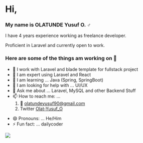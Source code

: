 # Hi,
### My name is OLATUNDE Yusuf O. :male_sign:
 
I have 4 years experience working as freelance developer.

Proficient in Laravel and currently open to work.

### Here are some of the things am working on 👋

- 🔭 I work with Laravel and blade template for fullstack project
- 🌱 I am expert using Laravel and React
- 👯 I am learning ... Java (Spring, SpringBoot)
- 🤔 I am looking for help with ... UI/UX
- 💬 Ask me about ... Laravel, MySQL and other Backend Stuff
- 📫 How to reach me: ... 
    1. :email: olatundeyusuf90@gmail.com
    2. Twitter <a href="https://twitter.com/Olat_Yusuf_O">Olat-Yusuf_O</a>
<!--     3. Linkedin <a href="https://www.linkedin.com/in/yusuf-o-310815b4/">yusuf-o-310815b4</a> -->
- 😄 Pronouns: ... He/Him
- ⚡ Fun fact: ... dailycoder

<a href="https://github.com/antonkomarev/github-profile-views-counter">
    <img src="https://komarev.com/ghpvc/?username=Ola-Yusuf">
</a>

